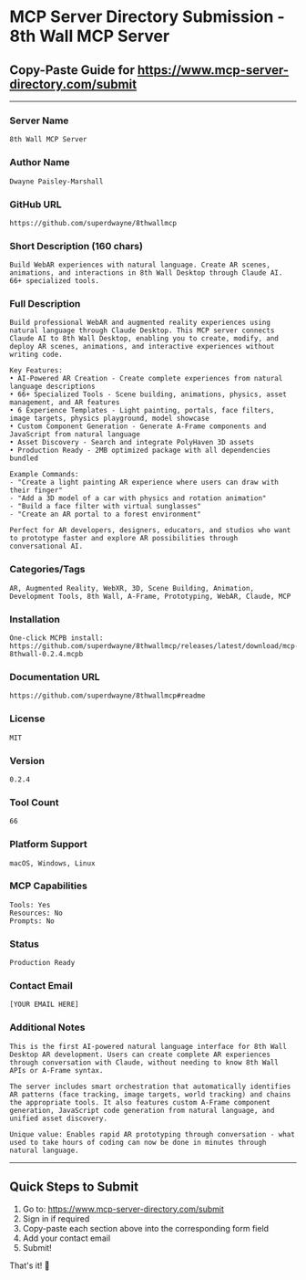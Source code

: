 # MCP Server Directory Submission - 8th Wall MCP Server

## Copy-Paste Guide for https://www.mcp-server-directory.com/submit

---

### Server Name
```
8th Wall MCP Server
```

### Author Name
```
Dwayne Paisley-Marshall
```

### GitHub URL
```
https://github.com/superdwayne/8thwallmcp
```

### Short Description (160 chars)
```
Build WebAR experiences with natural language. Create AR scenes, animations, and interactions in 8th Wall Desktop through Claude AI. 66+ specialized tools.
```

### Full Description
```
Build professional WebAR and augmented reality experiences using natural language through Claude Desktop. This MCP server connects Claude AI to 8th Wall Desktop, enabling you to create, modify, and deploy AR scenes, animations, and interactive experiences without writing code.

Key Features:
• AI-Powered AR Creation - Create complete experiences from natural language descriptions
• 66+ Specialized Tools - Scene building, animations, physics, asset management, and AR features
• 6 Experience Templates - Light painting, portals, face filters, image targets, physics playground, model showcase
• Custom Component Generation - Generate A-Frame components and JavaScript from natural language
• Asset Discovery - Search and integrate PolyHaven 3D assets
• Production Ready - 2MB optimized package with all dependencies bundled

Example Commands:
- "Create a light painting AR experience where users can draw with their finger"
- "Add a 3D model of a car with physics and rotation animation"
- "Build a face filter with virtual sunglasses"
- "Create an AR portal to a forest environment"

Perfect for AR developers, designers, educators, and studios who want to prototype faster and explore AR possibilities through conversational AI.
```

### Categories/Tags
```
AR, Augmented Reality, WebXR, 3D, Scene Building, Animation, Development Tools, 8th Wall, A-Frame, Prototyping, WebAR, Claude, MCP
```

### Installation
```
One-click MCPB install: https://github.com/superdwayne/8thwallmcp/releases/latest/download/mcp-8thwall-0.2.4.mcpb
```

### Documentation URL
```
https://github.com/superdwayne/8thwallmcp#readme
```

### License
```
MIT
```

### Version
```
0.2.4
```

### Tool Count
```
66
```

### Platform Support
```
macOS, Windows, Linux
```

### MCP Capabilities
```
Tools: Yes
Resources: No
Prompts: No
```

### Status
```
Production Ready
```

### Contact Email
```
[YOUR EMAIL HERE]
```

### Additional Notes
```
This is the first AI-powered natural language interface for 8th Wall Desktop AR development. Users can create complete AR experiences through conversation with Claude, without needing to know 8th Wall APIs or A-Frame syntax.

The server includes smart orchestration that automatically identifies AR patterns (face tracking, image targets, world tracking) and chains the appropriate tools. It also features custom A-Frame component generation, JavaScript code generation from natural language, and unified asset discovery.

Unique value: Enables rapid AR prototyping through conversation - what used to take hours of coding can now be done in minutes through natural language.
```

---

## Quick Steps to Submit

1. Go to: https://www.mcp-server-directory.com/submit
2. Sign in if required
3. Copy-paste each section above into the corresponding form field
4. Add your contact email
5. Submit!

That's it! 🚀

